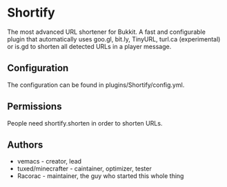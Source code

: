 Shortify
========

The most advanced URL shortener for Bukkit. A fast and configurable plugin that automatically uses goo.gl, bit.ly, TinyURL, turl.ca (experimental) or is.gd to shorten all detected URLs in a player message.

Configuration
-------------

The configuration can be found in plugins/Shortify/config.yml.

Permissions
-----------

People need shortify.shorten in order to shorten URLs.

Authors
-------
* vemacs - creator, lead
* tuxed/minecrafter - caintainer, optimizer, tester
* Racorac - maintainer, the guy who started this whole thing